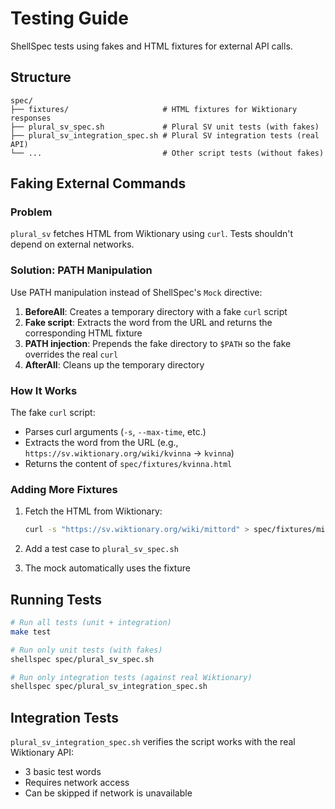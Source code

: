 # Testing Guide

ShellSpec tests using fakes and HTML fixtures for external API calls.

## Structure

```text
spec/
├── fixtures/                     # HTML fixtures for Wiktionary responses
├── plural_sv_spec.sh             # Plural SV unit tests (with fakes)
├── plural_sv_integration_spec.sh # Plural SV integration tests (real API)
└── ...                           # Other script tests (without fakes)
```

## Faking External Commands

### Problem
`plural_sv` fetches HTML from Wiktionary using `curl`. Tests shouldn't depend on external networks.

### Solution: PATH Manipulation
Use PATH manipulation instead of ShellSpec's `Mock` directive:

1. **BeforeAll**: Creates a temporary directory with a fake `curl` script
2. **Fake script**: Extracts the word from the URL and returns the corresponding HTML fixture
3. **PATH injection**: Prepends the fake directory to `$PATH` so the fake overrides the real `curl`
4. **AfterAll**: Cleans up the temporary directory

### How It Works

The fake `curl` script:
- Parses curl arguments (`-s`, `--max-time`, etc.)
- Extracts the word from the URL (e.g., `https://sv.wiktionary.org/wiki/kvinna` → `kvinna`)
- Returns the content of `spec/fixtures/kvinna.html`

### Adding More Fixtures

1. Fetch the HTML from Wiktionary:

   ```sh
   curl -s "https://sv.wiktionary.org/wiki/mittord" > spec/fixtures/mittord.html
   ```

2. Add a test case to `plural_sv_spec.sh`

3. The mock automatically uses the fixture

## Running Tests

```sh
# Run all tests (unit + integration)
make test

# Run only unit tests (with fakes)
shellspec spec/plural_sv_spec.sh

# Run only integration tests (against real Wiktionary)
shellspec spec/plural_sv_integration_spec.sh
```

## Integration Tests

`plural_sv_integration_spec.sh` verifies the script works with the real Wiktionary API:
- 3 basic test words
- Requires network access
- Can be skipped if network is unavailable

